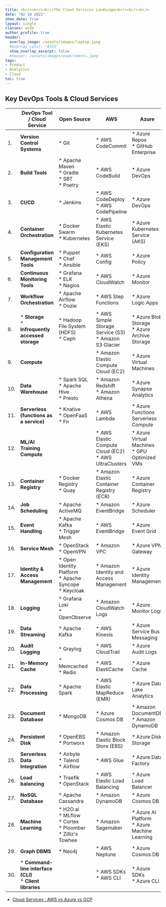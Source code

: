 ```yaml
---
title: <br/><br/><br/>The Cloud Services Landscape<br/><br/><br/>
date: "02 10 2022"
show_date: true
layout: single
classes: wide
author_profile: true
header:
  overlay_image: /assets/images/laptop.jpeg
  #overlay_color: "#333"
  show_overlay_excerpt: false
  #teaser: /assets/images/experiments.jpeg
tags:
- Product
- Analytics
- Cloud
toc: true
---
```


## Key DevOps Tools & Cloud Services


|    | **DevOps Tool / Cloud Service**         | **Open Source**                     | **AWS**                   | **Azure**                 | **GCP**                   |
|----|---------------------------|-------------------------------|----------------------------|----------------------------|----------------------------|
| 1. | **Version Control Systems**  | * Git            | * AWS CodeCommit                 | * Azure Repos <br/> * GitHub Enterprise                 | * GCP Cloud Source Repositories              |
| 2. | **Build Tools**  | * Apache Maven <br/> * Gradle <br/> * SBT  <br/> * Poetry          | * AWS CodeBuild                 | * Azure DevOps                | * GCP Cloud Build                |
| 3. | **CI/CD**  | * Jenkins            | * AWS CodeDeploy <br/> * AWS CodePipeline                  | * Azure DevOps               | * GCP Cloud Deploy                |
| 4. | **Container Orchestration** | * Docker Swarm <br/> * Kubernetes            | * AWS Elastic Kubernetes Service (EKS)                 | * Azure Kubernetes Service (AKS)                | * Google Kubernetes Engine (GKE)                |
| 5. | **Configuration Management Tools** | * Puppet <br/> * Chef <br/> * Ansible            | * AWS Config                 | * Azure Policy               | * GCP Asset Inventory                |
| 6. | **Continuous Monitoring Tools** | * Grafana <br/> * ELK <br/> * Nagios            | * AWS CloudWatch                 | * Azure Monitor                | * GCP Cloud Monitoring                |
| 7. | **Workflow Orchestration** | * Apache Airflow <br/> * Oozie            | * AWS Step Functions                 | * Azure Logic Apps                | * Workflows                |
| 8. | * **Storage** <br/> * **Infrequently accessed storage** | * Hadoop File System (HDFS) <br/> * Ceph            | * AWS Simple Storage Service (S3) <br/> * Amazon S3 Glacier                 | * Azure Blob Storage <br/> * Azure Archive Storage               | * Cloud Storage <br/> * Cloud Storage Archive|
| 9. | **Compute** |             | * Amazon Elastic Compute Cloud (EC2)                 | * Azure Virtual Machines                | * GCP Compute Engine                |
| 10. | **Data Warehouse** | * Spark SQL <br/> * Apache Hive <br/> * Presto            | * Amazon Redshift <br/> * Amazon Athena                 | * Azure Synapse Analytics                | * BigQuery                |
| 11. | **Serverless** <br/> **(functions as a service)** | * Knative <br/> * OpenFaaS <br/> * Fn           | * AWS Lambda                  | * Azure Functions Serverless Compute               | * Cloud Functions                 |
| 12. | **ML/AI Training Compute** |             | * AWS Elastic Compute Cloud (EC2) <br/> * AWS UltraClusters                 | * Azure Virtual Machines <br/> * GPU Optimized VMs                | * Cloud GPUs <br/> * Cloud TPU                |
| 13. | **Container Registry** | * Docker Registry <br/> * Quay            | * Amazon Elastic Container Registry (ECR)                 | * Azure Container Registry                | * Artifact Registry                |
| 14. | **Job Scheduling** | * Apache ActiveMQ            | * Amazon EventBridge                 | * Azure Scheduler                | * Cloud Scheduler                |
| 15. | **Event Handling** | * Apache Kafka <br/> * Trigger Mesh            | * AWS EventBridge                 | * Azure Event Grid                | * Eventarc                |
| 16. | **Service Mesh**             | * OpenStack <br/> * OpenVPN            | * Amazon VPC                 | * Azure VPN Gateway                | * Cloud Router                |
| 17. | **Identity & Access Management** | * Open Identity Platform <br/> * Apache Syncope <br/> * Keycloak            | * Amazon Identity and Access Management                 | * Azure Identity Management                | * Identity and Access Management                |
| 18. | **Logging** | * Grafana Loki <br/> * OpenObserve            | * Amazon CloudWatch Logs                 | * Azure Monitor Logs                | * Cloud Logging                |
| 19. | **Data Streaming** | * Apache Kafka            | * AWS Kinesis                 | * Azure Service Bus Messaging               | * Pub/Sub               |
| 20. | **Audit Logging** |  * Graylog           | * AWS CloudTrail                 | * Azure Audit Logs                | * Cloud Audit Logs                |
| 21. | **In-Memory Cache** | * Memcached <br/> * Redis            | * AWS ElastiCache                 | * Azure Cache               | * GCP Memorystore                |
| 22. | **Data Processing** | * Apache Spark            | * AWS Elastic MapReduce (EMR)                 | * Azure Data Lake Analytics               | * GCP Dataproc                |
| 23. | **Document Database** | * MongoDB            | * Azure Cosmos DB                 | * Amazon DocumentDB <br/> * Amazon DynamoDB               | * Firestore               |
| 24. | **Persistent Disk** | * OpenEBS <br/> * Portworx            | * Amazon Elastic Block Store (EBS)                | * Azure Disk Storage               | * Block storage                |
| 25. | **Serverless Data Integration** | * Airbyte <br/> * Talend <br/> * Airflow           | * AWS Glue                | * Azure Data Factory              | * GCP Dataflow               |
| 26. | **Load balancing** | * Traefik <br/> * OpenStack           | * AWS Elastic Load Balancing                | * Azure Load Balancer              | * Cloud Load Balancing              |
| 27. | **NoSQL Database** | * Apache Cassandra            | * Amazon DynamoDB                 | * Azure Cosmos DB                | * Cloud Bigtable                |
| 28. | **Machine Learning** | * H2O.ai <br/> * MLflow <br/> * Cortex <br/> * Ploomber <br/> * Zilliz's Towhee             | * Amazon Sagemaker                | * Azure AI Platform <br/> * Azure Machine Learning                | * Vertex AI                 |
| 29. | **Graph DBMS** | * Neo4j            | * AWS Neptune               | * Azure Cosmos DB              |               |
| 30. | * **Command-line interface (CLI)** <br/> * **Client libraries** |             | * AWS SDKs <br/> * AWS CLI                | * Azure SDKs <br/> * Azure CLI               | * Cloud SDK                |



* [Cloud Services : AWS vs Azure vs GCP](https://cloud.google.com/docs/get-started/aws-azure-gcp-service-comparison)
